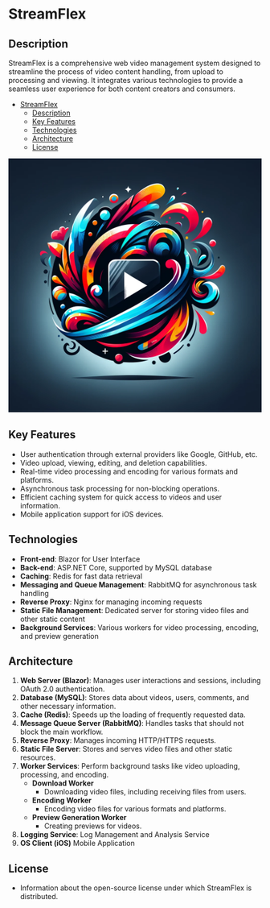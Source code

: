 ﻿# StreamFlex

## Description
StreamFlex is a comprehensive web video management system designed to streamline the process of video content handling, from upload to processing and viewing. It integrates various technologies to provide a seamless user experience for both content creators and consumers.

- [StreamFlex](#streamflex)
  - [Description](#description)
  - [Key Features](#key-features)
  - [Technologies](#technologies)
  - [Architecture](#architecture)
  - [License](#license)

![StreamFlex](md/img/StreamFlex.png)

## Key Features
- User authentication through external providers like Google, GitHub, etc.
- Video upload, viewing, editing, and deletion capabilities.
- Real-time video processing and encoding for various formats and platforms.
- Asynchronous task processing for non-blocking operations.
- Efficient caching system for quick access to videos and user information.
- Mobile application support for iOS devices.

## Technologies
- **Front-end**: Blazor for User Interface
- **Back-end**: ASP.NET Core, supported by MySQL database
- **Caching**: Redis for fast data retrieval
- **Messaging and Queue Management**: RabbitMQ for asynchronous task handling
- **Reverse Proxy**: Nginx for managing incoming requests
- **Static File Management**: Dedicated server for storing video files and other static content
- **Background Services**: Various workers for video processing, encoding, and preview generation

## Architecture
1. **Web Server (Blazor)**: Manages user interactions and sessions, including OAuth 2.0 authentication.
2. **Database (MySQL)**: Stores data about videos, users, comments, and other necessary information.
3. **Cache (Redis)**: Speeds up the loading of frequently requested data.
4. **Message Queue Server (RabbitMQ)**: Handles tasks that should not block the main workflow.
5. **Reverse Proxy**: Manages incoming HTTP/HTTPS requests.
6. **Static File Server**: Stores and serves video files and other static resources.
7. **Worker Services**: Perform background tasks like video uploading, processing, and encoding.
     - **Download Worker**
       - Downloading video files, including receiving files from users.
     - **Encoding Worker**
       - Encoding video files for various formats and platforms.
     - **Preview Generation Worker**
       - Creating previews for videos.
8. **Logging Service**: Log Management and Analysis Service
9. **OS Client (iOS)** Mobile Application

<!--
## Getting Started
- Detailed instructions on setting up the StreamFlex environment.
- Guidelines for configuring each component of the system.

## Contributions

- Guidelines for developers interested in contributing to StreamFlex.
- How to submit pull requests, report bugs, and suggest features.

## Support

- Details on how to get support, including contact information for the development team.
- Links to community forums or discussion boards.

## User Scenario
## Development and Deployment
-->

## License

- Information about the open-source license under which StreamFlex is distributed.